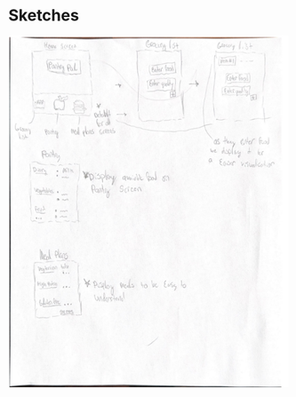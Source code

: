 
  # Sketches
  ![sketch1](https://github.com/ChicoState/ux-kitchen-pantry/blob/main/sketches/mock%20up.png)

